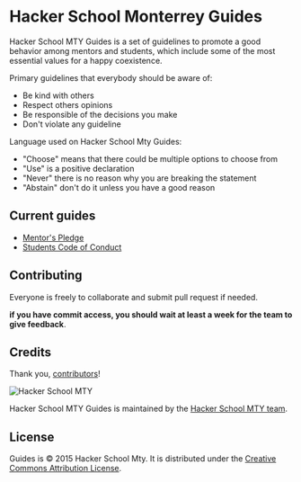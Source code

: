 # Hacker School Monterrey Guides

Hacker School MTY Guides is a set of guidelines to promote a good behavior among mentors and students, which include some of the most essential values for a happy coexistence.

Primary guidelines that everybody should be aware of:

* Be kind with others
* Respect others opinions
* Be responsible of the decisions you make
* Don't violate any guideline

Language used on Hacker School Mty Guides:

* "Choose" means that there could be multiple options to choose from
* "Use" is a positive declaration
* "Never" there is no reason why you are breaking the statement
* "Abstain" don't do it unless you have a good reason

Current guides
--------------

* [Mentor's Pledge](mentors-pledge.md)
* [Students Code of Conduct](students-code-of-conduct.md)

Contributing
------------

Everyone is freely to collaborate and submit pull request if needed.

**if you have commit access, you should wait at least a week for the team to give feedback**.


Credits
-------

Thank you, [contributors](https://github.com/hackerschoolmty/guides/graphs/contributors)!

![Hacker School MTY](https://avatars2.githubusercontent.com/u/11823082?v=3&s=200)

Hacker School MTY Guides is maintained by the [Hacker School MTY team](http://hackerschool.mx/).

License
-------

Guides is © 2015 Hacker School Mty. It is distributed under the [Creative Commons
Attribution License](http://creativecommons.org/licenses/by/3.0/).
